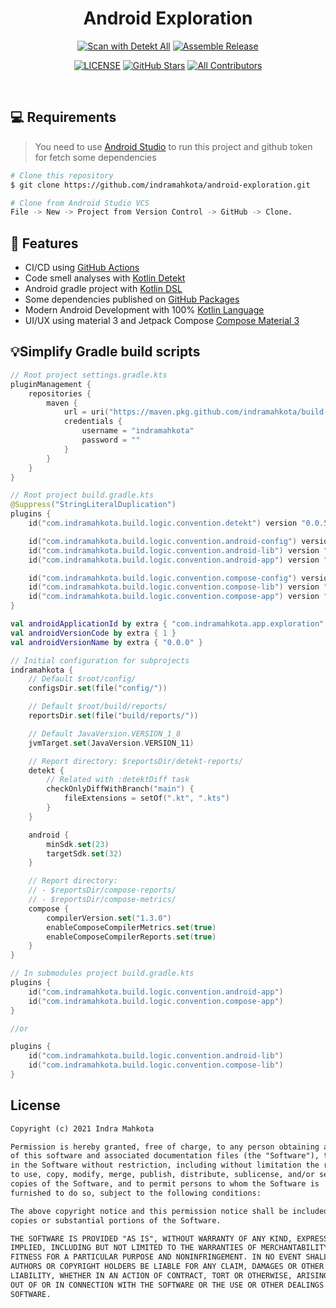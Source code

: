 <h1 align="center">Android Exploration</h1>

<div align="center">
<a href="https://github.com/indramahkota/android-exploration/actions/workflows/detekt-all.yml"><img src="https://github.com/indramahkota/android-exploration/actions/workflows/detekt-all.yml/badge.svg" alt="Scan with Detekt All"/></a> <a href="https://github.com/indramahkota/android-exploration/actions/workflows/assemble-release.yml"><img src="https://github.com/indramahkota/android-exploration/actions/workflows/assemble-release.yml/badge.svg" alt="Assemble Release"/></a>

<a href="https://github.com/indramahkota/android-exploration/blob/master/LICENSE"><img src="https://img.shields.io/github/license/indramahkota/android-exploration?color=blue" alt="LICENSE"/></a> <a href="https://github.com/indramahkota/android-exploration/stargazers"><img src="https://img.shields.io/github/stars/indramahkota/android-exploration" alt="GitHub Stars"/></a> <a href="#contributors"><img src="https://img.shields.io/badge/all_contributors-1-orange.svg?style=flat" alt="All Contributors"/></a>
</div>

<br/>

## 💻 Requirements

> You need to use [Android Studio](https://developer.android.com/studio) to run this project and github token for fetch some dependencies

```bash
# Clone this repository
$ git clone https://github.com/indramahkota/android-exploration.git

# Clone from Android Studio VCS
File -> New -> Project from Version Control -> GitHub -> Clone.
```

## 📝 Features

- CI/CD using [GitHub Actions](https://docs.github.com/en/actions/learn-github-actions/understanding-github-actions)
- Code smell analyses with [Kotlin Detekt](https://github.com/detekt/detekt)
- Android gradle project with [Kotlin DSL](https://docs.gradle.org/current/userguide/kotlin_dsl.html)
- Some dependencies published on [GitHub Packages](https://docs.github.com/en/packages)
- Modern Android Development with 100% [Kotlin Language](https://kotlinlang.org/)
- UI/UX using material 3 and Jetpack Compose [Compose Material 3](https://developer.android.com/jetpack/androidx/releases/compose-material3)

## 💡Simplify Gradle build scripts

```kt
// Root project settings.gradle.kts
pluginManagement {
    repositories {
        maven {
            url = uri("https://maven.pkg.github.com/indramahkota/build-logic-public/")
            credentials {
                username = "indramahkota"
                password = ""
            }
        }
    }
}
```

```kt
// Root project build.gradle.kts
@Suppress("StringLiteralDuplication")
plugins {
    id("com.indramahkota.build.logic.convention.detekt") version "0.0.5"

    id("com.indramahkota.build.logic.convention.android-config") version "0.0.5"
    id("com.indramahkota.build.logic.convention.android-lib") version "0.0.5" apply false
    id("com.indramahkota.build.logic.convention.android-app") version "0.0.5" apply false

    id("com.indramahkota.build.logic.convention.compose-config") version "0.0.5"
    id("com.indramahkota.build.logic.convention.compose-lib") version "0.0.5" apply false
    id("com.indramahkota.build.logic.convention.compose-app") version "0.0.5" apply false
}

val androidApplicationId by extra { "com.indramahkota.app.exploration" }
val androidVersionCode by extra { 1 }
val androidVersionName by extra { "0.0.0" }

// Initial configuration for subprojects
indramahkota {
    // Default $root/config/
    configsDir.set(file("config/"))

    // Default $root/build/reports/
    reportsDir.set(file("build/reports/"))

    // Default JavaVersion.VERSION_1_8
    jvmTarget.set(JavaVersion.VERSION_11)

    // Report directory: $reportsDir/detekt-reports/
    detekt {
        // Related with :detektDiff task
        checkOnlyDiffWithBranch("main") {
            fileExtensions = setOf(".kt", ".kts")
        }
    }

    android {
        minSdk.set(23)
        targetSdk.set(32)
    }

    // Report directory:
    // - $reportsDir/compose-reports/
    // - $reportsDir/compose-metrics/
    compose {
        compilerVersion.set("1.3.0")
        enableComposeCompilerMetrics.set(true)
        enableComposeCompilerReports.set(true)
    }
}
```

```kt
// In submodules project build.gradle.kts
plugins {
    id("com.indramahkota.build.logic.convention.android-app")
    id("com.indramahkota.build.logic.convention.compose-app")
}

//or

plugins {
    id("com.indramahkota.build.logic.convention.android-lib")
    id("com.indramahkota.build.logic.convention.compose-lib")
}
```

## License

```markdown
Copyright (c) 2021 Indra Mahkota

Permission is hereby granted, free of charge, to any person obtaining a copy
of this software and associated documentation files (the "Software"), to deal
in the Software without restriction, including without limitation the rights
to use, copy, modify, merge, publish, distribute, sublicense, and/or sell
copies of the Software, and to permit persons to whom the Software is
furnished to do so, subject to the following conditions:

The above copyright notice and this permission notice shall be included in all
copies or substantial portions of the Software.

THE SOFTWARE IS PROVIDED "AS IS", WITHOUT WARRANTY OF ANY KIND, EXPRESS OR
IMPLIED, INCLUDING BUT NOT LIMITED TO THE WARRANTIES OF MERCHANTABILITY,
FITNESS FOR A PARTICULAR PURPOSE AND NONINFRINGEMENT. IN NO EVENT SHALL THE
AUTHORS OR COPYRIGHT HOLDERS BE LIABLE FOR ANY CLAIM, DAMAGES OR OTHER
LIABILITY, WHETHER IN AN ACTION OF CONTRACT, TORT OR OTHERWISE, ARISING FROM,
OUT OF OR IN CONNECTION WITH THE SOFTWARE OR THE USE OR OTHER DEALINGS IN THE
SOFTWARE.
```
